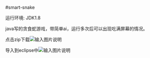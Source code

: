 #smart-snake

运行环境: JDK1.8

java写的贪食蛇游戏，带简单ai，运行多次后可以出现吃满屏幕的情况。

点击zip下载![输入图片说明](http://git.oschina.net/uploads/images/2016/1230/203801_d02c44da_403284.jpeg "在这里输入图片标题")

导入到eclipse中![输入图片说明](http://git.oschina.net/uploads/images/2016/1230/204006_9005d026_403284.jpeg "在这里输入图片标题")


